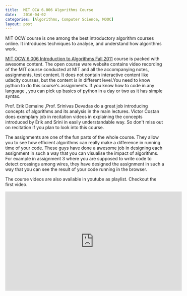 ```yaml
---
title:  MIT OCW 6.006 Algorithms Course
date:   2016-04-02
categories: [Algorithms, Computer Science, MOOC]
layout: post
---
```


MIT OCW course is one among the best introductory algorithm courses online. It introduces techniques  to analyse, and
understand how algorithms work.

[MIT OCW 6.006 Introduction to Algorithms Fall 2011](http://ocw.mit.edu/courses/electrical-engineering-and-computer-science/6-006-introduction-to-algorithms-fall-2011/) 
course is packed with awesome content. The open course ware website contains  video recording of the MIT course conducted at MIT and all the accompanying
notes, assignments, test content. It does not contain interactive content like udacity courses, but the content is in different
level.You need to know python to do this course's assignments. If you know how to code in any language , you can pick up basics of python in a day or two as it has simple syntax.

Prof. Erik Demaine ,Prof. Srinivas Devadas do a great job introducing concepts of algorithms and its analysis in the
main lectures. Victor Costan does exemplary job in recitation videos in explaining the concepts introduced by Erik and Srini
in easily understandable way. So don't miss out on recitation if you plan to look into this course.

The assignments are one of the fun parts of the whole course. They allow you to see how efficient algorithms can really make a difference in running time of your code. These guys have done a awesome job in designing each assignment in such a way that you can visualise the impact of algorithms. For example in assignment 3 where you are supposed to write code to detect crossings among wires, they have designed the assignment in such a way that you can see the result of your code running in the browser.

The course videos are also available in youtube as playlist. Checkout the first video.
<p>
<iframe width="560" height="315" src="https://www.youtube.com/embed/HtSuA80QTyo?list=PLUl4u3cNGP61Oq3tWYp6V_F-5jb5L2iHb" frameborder="0"> </iframe>
</p>


